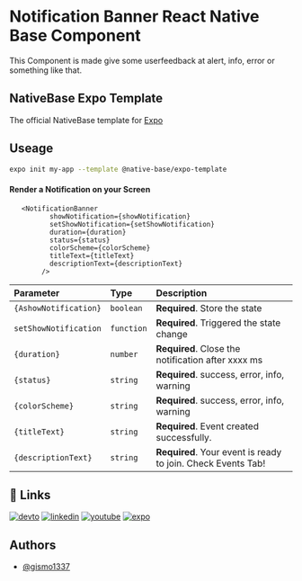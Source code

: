 
 # Notification Banner React Native Base Component

This Component is made give some userfeedback at alert, info, error or something like that.

## NativeBase Expo Template

The official NativeBase template for [Expo](https://docs.expo.io/)

## Useage

```sh
expo init my-app --template @native-base/expo-template
```

#### Render a Notification on your Screen

```
   <NotificationBanner
          showNotification={showNotification}
          setShowNotification={setShowNotification}
          duration={duration}
          status={status}
          colorScheme={colorScheme}
          titleText={titleText}
          descriptionText={descriptionText}
        />
```

| Parameter | Type     | Description                |
| :-------- | :------- | :------------------------- |
| `{AshowNotification}` | `boolean` | **Required**. Store the state |
| `setShowNotification` | `function` | **Required**. Triggered the state change |
| `{duration}` | `number` | **Required**. Close the notification after xxxx ms |
| `{status}` | `string` | **Required**. success, error, info, warning |
| `{colorScheme}` | `string` | **Required**. success, error, info, warning |
| `{titleText}` | `string` | **Required**. Event created successfully. |
| `{descriptionText}` | `string` | **Required**. Your event is ready to join. Check Events Tab! |



## 🔗 Links
[![devto](https://img.shields.io/badge/dev.to-000?style=for-the-badge&logo=dev.to&logoColor=white)](https://dev.to/gismo1337)
[![linkedin](https://img.shields.io/badge/linkedin-0A66C2?style=for-the-badge&logo=linkedin&logoColor=white)](https://www.linkedin.com/in/sebastianrichter1337/)
[![youtube](https://img.shields.io/badge/youtube-f70025?style=for-the-badge&logo=youtube&logoColor=white)](https://www.youtube.com/gismo1337dev)
[![expo](https://img.shields.io/badge/expo-000000?style=for-the-badge&logo=expo&logoColor=white)](https://expo.dev/@g1sm0?tab=snacks)
## Authors

- [@gismo1337](https://www.github.com/gismo1337)

